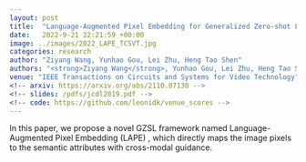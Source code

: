 ```yaml
---
layout: post
title:  "Language-Augmented Pixel Embedding for Generalized Zero-shot Learning"
date:   2022-9-21 22:21:59 +00:00
image: ../images/2022_LAPE_TCSVT.jpg
categories: research
author: "Ziyang Wang, Yunhao Gou, Lei Zhu, Heng Tao Shen"
authors: "<strong>Ziyang Wang</strong>, Yunhao Gou, Lei Zhu, Heng Tao Shen"
venue: "IEEE Transactions on Circuits and Systems for Video Technology"
<!-- arxiv: https://arxiv.org/abs/2110.07130 -->
<!-- slides: /pdfs/jcdl2019.pdf -->
<!-- code: https://github.com/leonidk/venue_scores -->
---
```

In this paper, we propose a novel GZSL framework named Language-Augmented Pixel Embedding (LAPE) , which directly maps the image pixels to the semantic attributes with cross-modal guidance.
